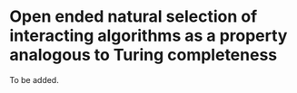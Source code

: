 # Open ended natural selection of interacting algorithms as a property analogous to Turing completeness

To be added.
